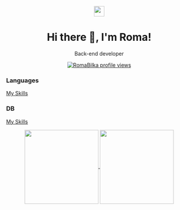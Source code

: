 <div align="center">

<img src="https://emojis.slackmojis.com/emojis/images/1621024394/39092/cat-roll.gif" width="28" />

<h1>
Hi there 👋, I'm Roma!
</h1>
Back-end developer


[![RomaBilka profile views](https://u8views.com/api/v1/github/profiles/28790784/views/day-week-month-total-count.svg)](https://u8views.com/github/RomaBilka)
</div>

### Languages
[My Skills](https://skillicons.dev/icons?i=golang,php,js,ts)

### DB
[My Skills](https://skillicons.dev/icons?i=mysql,sqlite,postgresql,redis)

<div align="center">
<a href="https://github.com/anuraghazra/github-readme-stats">
  <img height=200 align="center" src="https://github-readme-stats.vercel.app/api?username=RomaBilka&show_icons=true&theme=dark" />
</a>
<a href="https://github.com/anuraghazra/convoychat">
  <img height=200 align="center" src="https://github-readme-stats.vercel.app/api/top-langs/?username=RomaBilka&layout=donut&card_width=320&theme=dark" />
</a>
</div>
